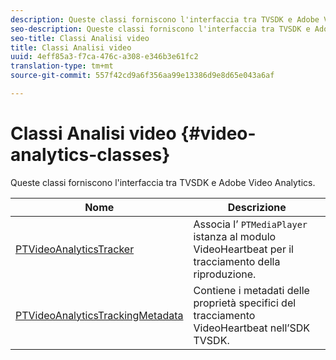 ```yaml
---
description: Queste classi forniscono l'interfaccia tra TVSDK e Adobe Video Analytics.
seo-description: Queste classi forniscono l'interfaccia tra TVSDK e Adobe Video Analytics.
seo-title: Classi Analisi video
title: Classi Analisi video
uuid: 4eff85a3-f7ca-476c-a308-e346b3e61fc2
translation-type: tm+mt
source-git-commit: 557f42cd9a6f356aa99e13386d9e8d65e043a6af

---
```



# Classi Analisi video {#video-analytics-classes}

Queste classi forniscono l&#39;interfaccia tra TVSDK e Adobe Video Analytics.

| **Nome** | **Descrizione** |
|---|---|
| [PTVideoAnalyticsTracker](https://help.adobe.com/en_US/primetime/api/psdk/vhl_tvsdk_ios/Classes/PTVideoAnalyticsTracker.html) | Associa l’ `PTMediaPlayer` istanza al modulo VideoHeartbeat per il tracciamento della riproduzione. |
| [PTVideoAnalyticsTrackingMetadata](https://help.adobe.com/en_US/primetime/api/psdk/vhl_tvsdk_ios/Classes/PTVideoAnalyticsTrackingMetadata.html) | Contiene i metadati delle proprietà specifici del tracciamento VideoHeartbeat nell’SDK TVSDK. |